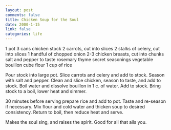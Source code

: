 ```yaml
--- 
layout: post
comments: false
title: Chicken Soup for the Soul
date: 2000-1-15
link: false
categories: life
---
```

1 pot
3 cans chicken stock
2 carrots, cut into slices
2 stalks of celery, cut into slices
1 handful of chopped onion
2-3 chicken breasts, cut into chunks
salt and pepper to taste
rosemary
thyme
secret seasonings
vegetable bouillon cube
flour
1 cup of rice

Pour stock into large pot. Slice carrots and celery and add to stock. Season with         salt and pepper. Clean and slice chicken, season to taste, and add to stock. Boil water          and dissolve bouillon in 1 c. of water. Add to stock. Bring stock to a boil, lower heat         and simmer.

30 minutes before serving prepare rice and add to pot. Taste and re-season if necessary.         Mix flour and cold water and thicken soup to desired consistency. Return to boil, then          reduce heat and serve.

Makes the soul sing, and raises the spirit. Good for all that ails you.
